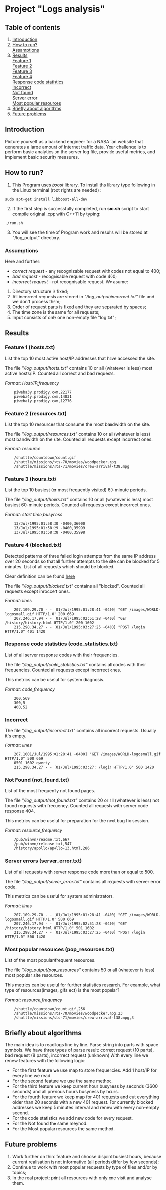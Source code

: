 # Project "Logs analysis"  
## Table of contents  
1. [Introduction](README.md#introduction)  
2. [How to run?](README.md#how_to_run)  
    [Assamptions](README.md#assamptions)
3. [Results](README.md#results)    
    [Feature 1](README.md#feature1)  
    [Feature 2](README.md#feature2)  
    [Feature 3](README.md#feature3)  
    [Feature 4](README.md#feature4)  
    [Response code statistics](README.md#feature5)  
    [Incorrect](README.md#feature6)  
    [Not found](README.md#feature7)  
    [Server error](README.md#feature8)  
    [Most popular resources](README.md#feature9)  
4. [Briefly about algorithms](README.md#algorithm)  
5. [Future problems](README.md#conclusion)  

<a name="introduction"></a>
## Introduction  
Picture yourself as a backend engineer for a NASA fan website that generates a large amount of Internet traffic data. Your challenge is to perform basic analytics on the server log file, provide useful metrics, and implement basic security measures.  

<a name="how_to_run"></a>
## How to run?  
1. This Program uses _*boost*_ library. To install ths library type following in the Linux terminal
 (root rights are needed)   : 
```{sh }
sudo apt-get install libboost-all-dev
```
    
2. If the first step is successfully completed, run **src.sh** script to start compile original .cpp with C++11 by typing:
```{sh }
./run.sh
```
3. You will see the time of Program work and results will be stored at "/log_output" directory.

<a name="assamptions"></a>
### Assumptions
Here and further:
* *correct request* - any recognizable request with codes not equal to 400;
* *bad request* - recognisable request with code 400;
* *incorrect request* - not recognisable request.
We asume:
1. Directory structure is fixed;  
2. All incorrect requests are stored in *"/log_output/incorrect.txt"* file and we don't process them;  
3. Order of request parts is fixed and they are separated by spaces;
4. The time zone is the same for all requests;
5. Input consists of only one non-empty file "log.txt";
<a name="results"></a>
## Results  
<a name="feature1"></a>
### Feature 1 (hosts.txt)  
List the top 10 most active host/IP addresses that have accessed the site.

The file *"/log_output/hosts.txt"* contains 10 or all (whatever is less) most active hosts/IP.
Counted all correct and bad requests. 

_Format_: *Host/IP,frequency*
```
    piweba3y.prodigy.com,22177
    piweba4y.prodigy.com,14831
    piweba1y.prodigy.com,12776
```
<a name="feature2"></a>
### Feature 2 (resources.txt)  
List the top 10 resources that consume the most bandwidth on the site.  

The file *"/log_output/resources.txt"* contains 10 or all (whatever is less) most bandwidth on the site.
Counted all requests except incorrect ones.  

_Format_: *resource*
```
    /shuttle/countdown/count.gif
    /shuttle/missions/sts-70/movies/woodpecker.mpg
    /shuttle/missions/sts-71/movies/crew-arrival-t38.mpg
```
<a name="feature3"></a>
### Feature 3 (hours.txt)  
List the top 10 busiest (or most frequently visited) 60-minute periods.  

The file *"/log_output/hours.txt"* contains 10 or all (whatever is less) most busiest 60-minute periods.
Counted all requests except incorrect ones.  

_Format_: *start time,busyness*
```
    13/Jul/1995:01:58:30 -0400,36000
    13/Jul/1995:01:58:29 -0400,35999
    13/Jul/1995:01:58:28 -0400,35998
```
<a name="feature4"></a>
### Feature 4 (blocked.txt)
Detected patterns of three failed login attempts from the same IP address over 20 seconds so that all further attempts to the site can be blocked for 5 minutes. List of all requests which should be blocked. 

Clear definition can be found [here]( https://github.com/InsightDataScience/fansite-analytics-challenge/blob/master/README.md#details-of-implementation "here")

The file *"/log_output/blocked.txt"* contains all "blocked".
Counted all requests except inroccert ones.  

_Format_: *lines*
```
    207.109.29.70 - - [01/Jul/1995:01:28:41 -0400] "GET /images/WORLD-logosmall.gif HTTP/1.0" 200 669
    207.246.17.94 - - [01/Jul/1995:02:51:28 -0400] "GET /history/history.html HTTP/1.0" 200 1602
    215.298.34.27 - - [01/Jul/1995:03:27:25 -0400] "POST /login HTTP/1.0" 401 1420
``` 
<a name="feature5"></a>
### Response code statistics (code_statistics.txt)
List of all server response codes with their frequencies.

The file *"/log_output/code_statistics.txt"* contains all codes with their frequencies.
Counted all requests except incorrect ones.

This metrics can be useful for system diagnosis.

_Format_: *code,frequency*
```
    200,569
    300,5
    400,52
``` 
<a name="feature6"></a>
### Incorrect  
The file *"/log_output/incorrect.txt"* contains all incorrect requests. Usually it's empty.  

_Format_: *lines*
```
    207.1001/Jul/1995:01:28:41 -0400] "GET /images/WORLD-logosmall.gif HTTP/1.0" 500 669
    0501 1602 qwerty
    215.298.34.27 - - [01/Jul/1995:03:27: /login HTTP/1.0" 500 1420
``` 
<a name="feature7"></a>
### Not Found (not_found.txt)  
List of the most frequently not found pages.

The file *"/log_output/not_found.txt"* contains 20 or all (whatever is less) not found requests with frequency.
Counted all requests with server code response 404.

This metrics can be useful for preparation for the next bug fix session.

_Format_: *resource,frequency*
```
    /pub/winvn/readme.txt,667
    /pub/winvn/release.txt,547
    /history/apollo/apollo-13.html,286
``` 
<a name="feature8"></a>
### Server errors (server_error.txt)  
List of all requests with server response code more than or equal to 500.

The file *"/log_output/server_error.txt"* contains all requests with server error code.

This metrics can be useful for system administrators.

_Format_: *lines*
```
    207.109.29.70 - - [01/Jul/1995:01:28:41 -0400] "GET /images/WORLD-logosmall.gif HTTP/1.0" 500 669
    207.246.17.94 - - [01/Jul/1995:02:51:28 -0400] "GET /history/history.html HTTP/1.0" 501 1602
    215.298.34.27 - - [01/Jul/1995:03:27:25 -0400] "POST /login HTTP/1.0" 500 1420
``` 
<a name="feature9"></a>
### Most popular resources (pop_resources.txt)  
List of the most popular/frequent resources.

The file *"/log_output/pop_resources"* contains 50 or all (whatever is less) most popular site resources.

This metrics can be useful for further statistics research. For example, what type of resources(images, gifs ect) is the most popular?

_Format_: *resource,frequency*
```
    /shuttle/countdown/count.gif,256
    /shuttle/missions/sts-70/movies/woodpecker.mpg,23
    /shuttle/missions/sts-71/movies/crew-arrival-t38.mpg,3
```   
<a name="algorithm"></a>
## Briefly about algorithms
The main idea is to read logs line by line. Parse string into parts with space symbols.
We have three types of parse result: correct request (10 parts), bad request (8 parts), incorrect request (unknown)
With every line we renew features with the following logic:
* For the first feature we use map to store frequencies. Add 1 host/IP for every line we read.
* For the second feature we use the same method.
* For the third feature we keep current hour busyness by seconds (3600 seconds) and all previous hours busyness by hours.
* For the fourth feature we keep map for 401 requests and cut everything older than 20 seconds with a new 401 request. For currently blocked addresses we keep 5 minutes interval and renew with every non-empty second.
* For the code statistics we add new code for every request.
* For the Not found the same meyhod.
* For the Most popular resources the same method.
<a name="conclusion"></a>
## Future problems  
1. Work further on third feature and choose disjoint busiest hours, because current realisation is not informative (all periods differ by few seconds);
2. Continue to work with most popular requests by type of files and/or by topics;
3. In the real project: print all resources with only one visit and analyse them. 
